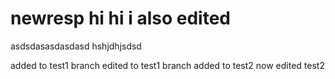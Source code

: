 # newresp hi   hi i also edited
asdsdasasdasdasd hshjdhjsdsd

added to test1 branch edited to test1 branch
added to test2 now edited test2